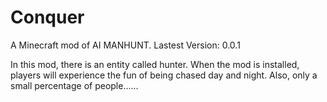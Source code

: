 # Conquer
A Minecraft mod of AI MANHUNT.
Lastest Version: 0.0.1

In this mod, there is an entity called hunter. When the mod is installed, players will experience the fun of being chased day and night.
Also, only a small percentage of people......
